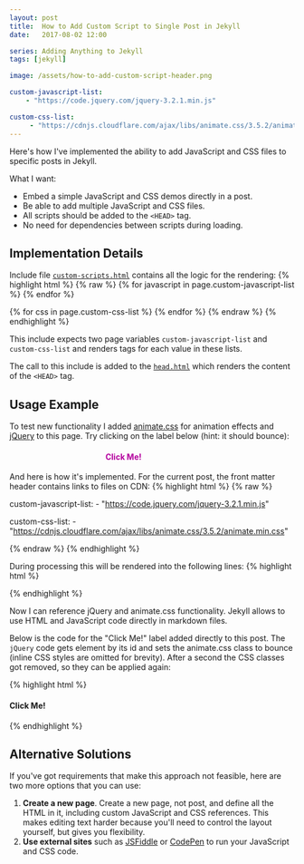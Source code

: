 ```yaml
---
layout: post
title:  How to Add Custom Script to Single Post in Jekyll
date:   2017-08-02 12:00

series: Adding Anything to Jekyll
tags: [jekyll]

image: /assets/how-to-add-custom-script-header.png

custom-javascript-list:
    - "https://code.jquery.com/jquery-3.2.1.min.js"

custom-css-list:
     - "https://cdnjs.cloudflare.com/ajax/libs/animate.css/3.5.2/animate.min.css"
---
```


Here's how I've implemented the ability to add JavaScript and CSS files to specific posts in Jekyll.

What I want:
- Embed a simple JavaScript and CSS demos directly in a post.
- Be able to add multiple JavaScript and CSS files.
- All scripts should be added to the `<HEAD>` tag.
- No need for dependencies between scripts during loading.

## Implementation Details

Include file [`custom-scripts.html`](https://github.com/dmitryrogozhny/dmitryrogozhny.github.io/blob/master/_includes/custom-scripts.html) contains all the logic for the rendering:
{% highlight html %}
{% raw %}
{% for javascript in page.custom-javascript-list %}
    <script src="{{ javascript }}"></script>
{% endfor %}

{% for css in page.custom-css-list %}
    <link href="{{ css }}" rel="stylesheet">
{% endfor %}
{% endraw %}
{% endhighlight %}

This include expects two page variables `custom-javascript-list` and `custom-css-list` and renders tags for each value in these lists.

The call to this include is added to the [`head.html`](https://github.com/dmitryrogozhny/dmitryrogozhny.github.io/blob/master/_includes/head.html) which renders the content of the `<HEAD>` tag.

## Usage Example

To test new functionality I added [animate.css](https://cdnjs.cloudflare.com/ajax/libs/animate.css/3.5.2/animate.min.css) for animation effects and [jQuery](http://code.jquery.com/jquery-3.2.1.min.js) to this page. Try clicking on the label below (hint: it should bounce):
<div id="demo1" style="width: 80%; text-align: center; cursor: pointer;">
    <h4 style="color: #b4009e;">
        Click Me!
    </h4>
</div>

<script>
    $("#demo1").click(function() {
        $(this).addClass("rubberBand animated");

        setTimeout( function(){
            $("#demo1").removeClass("rubberBand animated");
        }, 1000);
    });
</script>

And here is how it's implemented. For the current post, the front matter header contains links to files on CDN:
{% highlight html %}
{% raw %}

custom-javascript-list:
    - "https://code.jquery.com/jquery-3.2.1.min.js"

custom-css-list:
     - "https://cdnjs.cloudflare.com/ajax/libs/animate.css/3.5.2/animate.min.css"

{% endraw %}
{% endhighlight %}

During processing this will be rendered into the following lines:
{% highlight html %}

<script src="http://code.jquery.com/jquery-3.2.1.min.js"></script>
<link href="https://cdnjs.cloudflare.com/ajax/libs/animate.css/3.5.2/animate.min.css" rel="stylesheet">
{% endhighlight %}

Now I can reference jQuery and animate.css functionality. Jekyll allows to use HTML and JavaScript code directly in markdown files.

Below is the code for the "Click Me!" label added directly to this post. The `jQuery` code gets element by its id and sets the animate.css class to bounce (inline CSS styles are omitted for brevity). After a second the CSS classes got removed, so they can be applied again:

{% highlight html %}

<div id="demo1">
    <h4>
        Click Me!
    </h4>
</div>

<script>
    $("#demo1").click(function() {
        $(this).addClass("rubberBand animated");

        setTimeout( function(){
            $("#demo1").removeClass("rubberBand animated");
        }, 1000);
    });
</script>

{% endhighlight %}


## Alternative Solutions

If you've got requirements that make this approach not feasible, here are two more options that you can use:
1. **Create a new page**. Create a new page, not post, and define all the HTML in it, including custom JavaScript and CSS references. This makes editing text harder because you'll need to control the layout yourself, but gives you flexibility.
2. **Use external sites** such as [JSFiddle](https://jsfiddle.net/) or [CodePen](https://codepen.io/) to run your JavaScript and CSS code.


